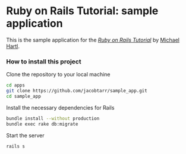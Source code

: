 # Ruby on Rails Tutorial: sample application

This is the sample application for
the [*Ruby on Rails Tutorial*](http://railstutorial.org/)
by [Michael Hartl](http://michaelhartl.com/).

### How to install this project
Clone the repository to your local machine
```sh
cd apps
git clone https://github.com/jacobtarr/sample_app.git
cd sample_app
```
Install the necessary dependencies for Rails
```sh
bundle install --without production
bundle exec rake db:migrate
```
Start the server
```sh
rails s
```
